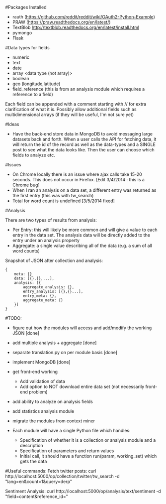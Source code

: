 #Packages Installed
- rauth (https://github.com/reddit/reddit/wiki/OAuth2-Python-Example)
- PRAW (https://praw.readthedocs.org/en/latest/)
- TextBlob http://textblob.readthedocs.org/en/latest/install.html
- pymongo
- Flask

#Data types for fields
- numeric
- text
- date
- array <data type (not array)>
- boolean
- geo (longitude,latitude)
- field_reference <data type> (this is from an analysis module which requires a reference to a field)

Each field can be appended with a comment starting with // for extra clarification of what it is.
Possibly allow additional fields such as multidimensional arrays (if they will be useful, I'm not sure yet)

#Ideas
- Have the back-end store data in MongoDB to avoid messaging large datasets back and forth. When a user calls the API for fetching data, it will return the id of the record as well as the data-types and a SINGLE post to see what the data looks like. Then the user can choose which fields to analyze etc.

#Issues
- On Chrome locally there is an issue where ajax calls take 15-20 seconds. This does not occur in Firefox. [Edit 3/4/2014 : this is a Chrome bug]
- When I ran an analysis on a data set, a different entry was returned as the first entry (this was with tw_search)
- Total for word count is undefined [3/5/2014 fixed]

#Analysis

There are two types of results from analysis:
- Per Entry: this will likely be more common and will give a value to each entry in the data set. The analysis data will be directly added to the entry under an analysis property
- Aggregate: a single value describing all of the data (e.g. a sum of all word counts)


Snapshot of JSON after collection and analysis:
```
{
	meta: {}
	data: [{},{},...],
	analysis: [{
		aggregate_analysis: {},
		entry_analysis: [{},{}...],
		entry_meta: {},
		aggregate_meta: {}
	}]
}
```

#TODO:
- figure out how the modules will access and add/modify the working JSON [done]
- add multiple analysis + aggregate [done]
- separate translation.py on per module basis [done]
- implement MongoDB [done]
- get front-end working
	+ Add validation of data
	+ Add option to NOT download entire data set (not necessarily front-end problem)
- add ability to analyze on analysis fields
- add statistics analysis module
- migrate the modules from context miner

- Each module will have a single Python file which handles:
	- Specification of whether it is a collection or analysis module and a description
	- Specification of parameters and return values
	- Initial call, it should have a function run(param, working_set) which gets the data

#Useful commands:
Fetch twitter posts:
curl http://localhost:5000/op/collection/twitter/tw_search -d "lang=en&count=1&query=derp"

Sentiment Analysis:
curl http://localhost:5000/op/analysis/text/sentiment -d "field=content&reference_id=<ref id>"